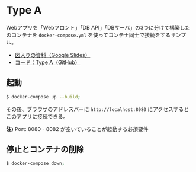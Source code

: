 # Type A

Webアプリを「Webフロント」「DB API」「DBサーバ」の3つに分けて構築したのコンテナを `docker-compose.yml` を使ってコンテナ同士で接続をするサンプル。

- [図入りの資料（Google Slides）](https://docs.google.com/presentation/d/1DQcMMscqrhB2z4wgd68c1qCR39tUQcMNIb3fzHqi2T0/edit?folder=1NsOi9WuUxLppCC3T9ILRKv-z0VEYyGO0#slide=id.p)
- [コード：Type A（GitHub）](https://github.com/ryoyakawai/docker_kubernetes_example/tree/master/type_a)

## 起動

```bash
$ docker-compose up --build;
```


その後、ブラウザのアドレスバーに `http://localhost:8080` にアクセスするとこのアプリに接続できる。

**注)** Port: 8080 - 8082 が空いていることが起動する必須要件

## 停止とコンテナの削除

```bash
$ docker-compose down;
```
